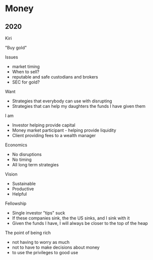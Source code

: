 # Money

## 2020

Kiri

"Buy gold"

Issues

* market timing
* When to sell?
* reputable and safe custodians and brokers
* SEC for gold?

Want

* Strategies that everybody can use with disrupting
* Strategies that can help my daughters the funds I have given them

I am

* Investor helping provide capital
* Money market participant - helping provide liquidity
* Client providing fees to a wealth manager

Economics

* No disruptions
* No timing
* All long term strategies

Vision

* Sustainable
* Productive
* Helpful

Fellowship

* Single investor "tips" suck
* If these companies sink, the the US sinks, and I sink with it
* Given the funds I have, I will always be closer to the top of the heap

The point of being rich

* not having to worry as much
* not to have to make decisions about money
* to use the privileges to good use

